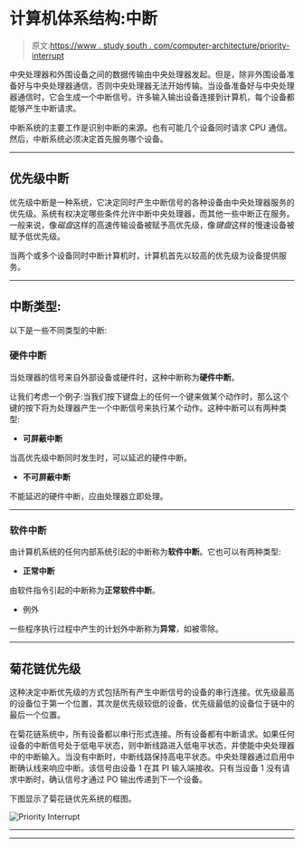 # 计算机体系结构:中断

> 原文:[https://www . study south . com/computer-architecture/priority-interrupt](https://www.studytonight.com/computer-architecture/priority-interrupt)

中央处理器和外围设备之间的数据传输由中央处理器发起。但是，除非外围设备准备好与中央处理器通信，否则中央处理器无法开始传输。当设备准备好与中央处理器通信时，它会生成一个中断信号。许多输入输出设备连接到计算机，每个设备都能够产生中断请求。

中断系统的主要工作是识别中断的来源。也有可能几个设备同时请求 CPU 通信。然后，中断系统必须决定首先服务哪个设备。

* * *

## 优先级中断

优先级中断是一种系统，它决定同时产生中断信号的各种设备由中央处理器服务的优先级。系统有权决定哪些条件允许中断中央处理器，而其他一些中断正在服务。一般来说，像*磁盘*这样的高速传输设备被赋予高优先级，像*键盘*这样的慢速设备被赋予低优先级。

当两个或多个设备同时中断计算机时，计算机首先以较高的优先级为设备提供服务。

* * *

## 中断类型:

以下是一些不同类型的中断:

### 硬件中断

当处理器的信号来自外部设备或硬件时，这种中断称为**硬件中断**。

让我们考虑一个例子:当我们按下键盘上的任何一个键来做某个动作时，那么这个键的按下将为处理器产生一个中断信号来执行某个动作。这种中断可以有两种类型:

*   **可屏蔽中断**

当高优先级中断同时发生时，可以延迟的硬件中断。

*   **不可屏蔽中断**

不能延迟的硬件中断，应由处理器立即处理。

* * *

### 软件中断

由计算机系统的任何内部系统引起的中断称为**软件中断**。它也可以有两种类型:

*   **正常中断**

由软件指令引起的中断称为**正常软件中断**。

*   例外

一些程序执行过程中产生的计划外中断称为**异常**，如被零除。

* * *

## 菊花链优先级

这种决定中断优先级的方式包括所有产生中断信号的设备的串行连接。优先级最高的设备位于第一个位置，其次是优先级较低的设备，优先级最低的设备位于链中的最后一个位置。

在菊花链系统中，所有设备都以串行形式连接。所有设备都有中断请求。如果任何设备的中断信号处于低电平状态，则中断线路进入低电平状态，并使能中央处理器中的中断输入。当没有中断时，中断线路保持高电平状态。中央处理器通过启用中断确认线来响应中断。该信号由设备 1 在其 PI 输入端接收。只有当设备 1 没有请求中断时，确认信号才通过 PO 输出传递到下一个设备。

下图显示了菊花链优先系统的框图。

![Priority Interrupt](../Images/bd1f483131e9d8a1635d85e790f7dfa7.png)

* * *

* * *